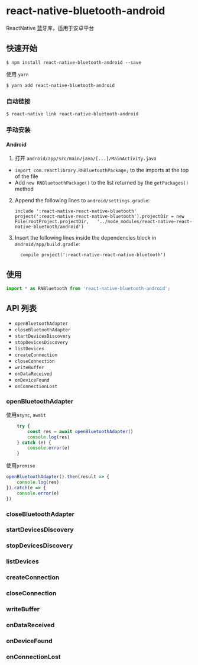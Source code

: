 
# react-native-bluetooth-android

ReactNative 蓝牙库，适用于安卓平台

## 快速开始
`$ npm install react-native-bluetooth-android --save`  

使用 `yarn`  

`$ yarn add react-native-bluetooth-android`

### 自动链接

`$ react-native link react-native-bluetooth-android`

### 手动安装


#### Android

1. 打开 `android/app/src/main/java/[...]/MainActivity.java`
  -  `import com.reactlibrary.RNBluetoothPackage;` to the imports at the top of the file
  - Add `new RNBluetoothPackage()` to the list returned by the `getPackages()` method
2. Append the following lines to `android/settings.gradle`:
  	```
  	include ':react-native-react-native-bluetooth'
  	project(':react-native-react-native-bluetooth').projectDir = new File(rootProject.projectDir, 	'../node_modules/react-native-react-native-bluetooth/android')
  	```
3. Insert the following lines inside the dependencies block in `android/app/build.gradle`:
  	```
      compile project(':react-native-react-native-bluetooth')
  	```


## 使用
```javascript
import * as RNBluetooth from 'react-native-bluetooth-android';


```

## API 列表
- `openBluetoothAdapter`
- `closeBluetoothAdapter`
- `startDevicesDiscovery`
- `stopDevicesDiscovery`
- `listDevices`
- `createConnection`
- `closeConnection`
- `writeBuffer`
- `onDataReceived`
- `onDeviceFound`
- `onConnectionLost`

### openBluetoothAdapter

使用`async`, `await`
```javascript
	try {
		const res = await openBluetoothAdapter()
		console.log(res)
	} catch (e) {
		console.error(e)
	}
```
使用`promise`
```javascript
openBluetoothAdapter().then(result => {
	console.log(res)
}).catch(e => {
	console.error(e)
})
```

### closeBluetoothAdapter

### startDevicesDiscovery
### stopDevicesDiscovery
### listDevices
### createConnection
### closeConnection
### writeBuffer
### onDataReceived
### onDeviceFound
### onConnectionLost